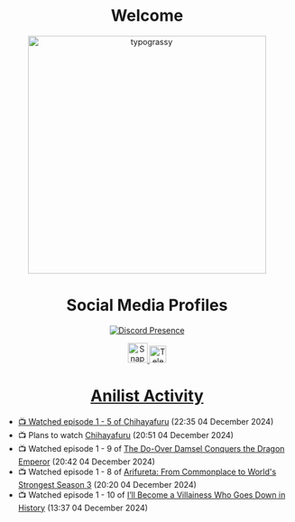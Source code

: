 <div align="center">

# Welcome
<a href="https://github.com/kawarimidoll/typograssy">
    <img alt="typograssy" src="https://typograssy.deno.dev/api?text=%E3%82%88%E3%81%86%E3%81%93%E3%81%9D%E3%81%BF%E3%81%AA%E3%81%95%E3%82%93%20-%20Sheby--&&l0=none&l1=82d9d0&l2=027353&l3=038c4c&l4=01402e&bg=none&frame=none&speed=100&comment=" width="421.99">
</a>

</div>

<div align="center">

# Social Media Profiles

[![Discord Presence](https://lanyard.cnrad.dev/api/612532963938271232)](https://discord.com/users/612532963938271232)


<a href="https://www.snapchat.com/add/a.sheby" title="Snapchat Profile">
    <img src="https://www.freepnglogos.com/uploads/snapchat-logo-png-0.png" width="35" alt="Snapchat Logo" />


<a href="https://t.me/ASheby" title="Telegram Profile">
    <img src="https://www.freepnglogos.com/uploads/telegram-logo-png-0.png" width="30" alt="Telegram Logo" />


</div>

<div align="center">

# Anilist Activity

</div>

<!-- ANILIST_ACTIVITY:start -->

-   📺 Watched episode 1 - 5 of [Chihayafuru](https://anilist.co/anime/10800) (22:35 04 December 2024)
-   📺 Plans to watch [Chihayafuru](https://anilist.co/anime/10800) (20:51 04 December 2024)
-   📺 Watched episode 1 - 9 of [The Do-Over Damsel Conquers the Dragon Emperor](https://anilist.co/anime/164299) (20:42 04 December 2024)
-   📺 Watched episode 1 - 8 of [Arifureta: From Commonplace to World's Strongest Season 3](https://anilist.co/anime/154473) (20:20 04 December 2024)
-   📺 Watched episode 1 - 10 of [I’ll Become a Villainess Who Goes Down in History](https://anilist.co/anime/168139) (13:37 04 December 2024)

<!-- ANILIST_ACTIVITY:end -->
